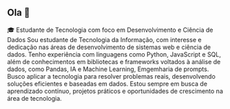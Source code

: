 ## Ola 👋 
🎓 Estudante de Tecnologia com foco em Desenvolvimento e Ciência de Dados Sou estudante de Tecnologia da Informação, com interesse e dedicação nas áreas de desenvolvimento de sistemas web e ciência de dados. Tenho experiência com linguagens como Python, JavaScript e SQL, além de conhecimentos em bibliotecas e frameworks voltados à análise de dados, como Pandas, IA e Machine Learning, Emgemharia de prompts. Busco aplicar a tecnologia para resolver problemas reais, desenvolvendo soluções eficientes e baseadas em dados. Estou sempre em busca de aprendizado contínuo, projetos práticos e oportunidades de crescimento na área de tecnologia.

